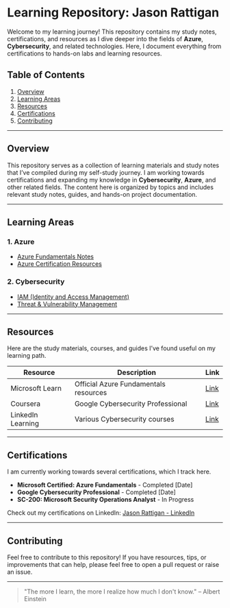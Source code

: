 # Learning Repository: Jason Rattigan

Welcome to my learning journey! This repository contains my study notes, certifications, and resources as I dive deeper into the fields of **Azure**, **Cybersecurity**, and related technologies. Here, I document everything from certifications to hands-on labs and learning resources.

## Table of Contents

1. [Overview](#overview)
2. [Learning Areas](#learning-areas)
3. [Resources](#resources)
4. [Certifications](#certifications)
5. [Contributing](#contributing)

---

## Overview

This repository serves as a collection of learning materials and study notes that I’ve compiled during my self-study journey. I am working towards certifications and expanding my knowledge in **Cybersecurity**, **Azure**, and other related fields. The content here is organized by topics and includes relevant study notes, guides, and hands-on project documentation.

---

## Learning Areas

### 1. **Azure**
- [Azure Fundamentals Notes](./Azure/Azure_Fundamentals.md)
- [Azure Certification Resources](./Azure/Azure_Certification_Resources.md)

### 2. **Cybersecurity**
- [IAM (Identity and Access Management)](./Cybersecurity/IAM.md)
- [Threat & Vulnerability Management](./Cybersecurity/Threat_Vulnerability_Management.md)
  
---

## Resources

Here are the study materials, courses, and guides I’ve found useful on my learning path.

| Resource | Description | Link |
|----------|-------------|------|
| Microsoft Learn | Official Azure Fundamentals resources | [Link](https://learn.microsoft.com/en-us/azure/) |
| Coursera | Google Cybersecurity Professional | [Link](https://www.coursera.org/professional-certificates/google-cybersecurity) |
| LinkedIn Learning | Various Cybersecurity courses | [Link](https://www.linkedin.com/learning/) |

---

## Certifications

I am currently working towards several certifications, which I track here.

- **Microsoft Certified: Azure Fundamentals** - Completed [Date]
- **Google Cybersecurity Professional** - Completed [Date]
- **SC-200: Microsoft Security Operations Analyst** - In Progress

Check out my certifications on LinkedIn: [Jason Rattigan - LinkedIn](https://www.linkedin.com/in/jason-r-20a8961b1/)

---

## Contributing

Feel free to contribute to this repository! If you have resources, tips, or improvements that can help, please feel free to open a pull request or raise an issue.

---

> "The more I learn, the more I realize how much I don't know." – Albert Einstein
